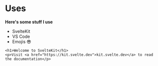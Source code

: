 # Uses

**Here's some stuff I use**

- SvelteKit
- VS Code
- Emojis 😎

```
<h1>Welcome to SvelteKit</h1>
<p>Visit <a href="https://kit.svelte.dev">kit.svelte.dev</a> to read the documentation</p>
```
